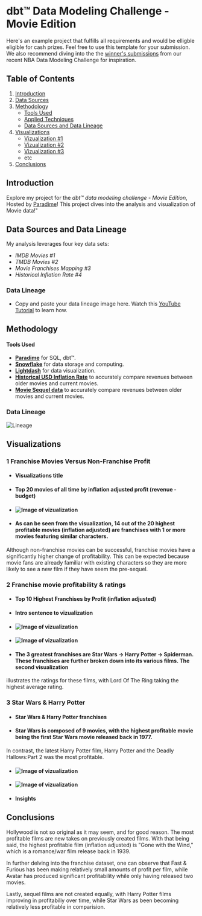# dbt™ Data Modeling Challenge - Movie Edition

Here's an example project that fulfills all requirements and would be elligble eligible for cash prizes. Feel free to use this template for your submission. We also recommend diving into the the [winner's submissions](#need-a-spark-of-inspiration) from our recent NBA Data Modeling Challenge for inspiration. 

## Table of Contents
1. [Introduction](#introduction)
2. [Data Sources](#data-sources-and-data-lineage)
3. [Methodology](#methodology)
   - [Tools Used](#tools-used)
   - [Applied Techniques](#applied-techniques)
   - [Data Sources and Data Lineage](#data-sources-and-data-lineage)
4. [Visualizations](#visualizations)
   - [Vizualization #1](vizualization-1)
   - [Vizualization #2](Vizualization-2)
   - [Vizualization #3](Vizualization-3)
   - etc
5. [Conclusions](#conclusions)

## Introduction
Explore my project for the _dbt™ data modeling challenge - Movie Edition_, Hosted by [Paradime](https://www.paradime.io/)! This project dives into the analysis and visualization of Movie data!"

## Data Sources and Data Lineage
My analysis leverages four key data sets:
- *IMDB Movies #1*
- *TMDB Movies #2*
- *Movie Franchises Mapping #3*
- *Historical Inflation Rate #4*

### Data Lineage
- Copy and paste your data lineage image here. Watch this [YouTube Tutorial](https://youtu.be/wQtIn-tnnbg?feature=shared&t=135) to learn how.



## Methodology
#### Tools Used
- **[Paradime](https://www.paradime.io/)** for SQL, dbt™.
- **[Snowflake](https://www.snowflake.com/)** for data storage and computing.
- **[Lightdash](https://www.lightdash.com/)** for data visualization.
- **[Historical USD Inflation Rate](https://www.usinflationcalculator.com/inflation/historical-inflation-rates/)** to accurately compare revenues between older movies and current movies.
- **[Movie Sequel data](https://m.imdb.com/list/ls068554796/)** to accurately compare revenues between older movies and current movies.


### Data Lineage
![Lineage](https://github.com/paradime-io/paradime-dbt-movie-challenge/blob/movies-blosher13-gmail-com/images/Lineage_blosher.png)

## Visualizations

### 1 Franchise Movies Versus Non-Franchise Profit
- #### Visualizations title
- #### Top 20 movies of all time by inflation adjusted profit (revenue - budget)
- #### ![Image of vizualization](https://github.com/paradime-io/paradime-dbt-movie-challenge/blob/movies-blosher13-gmail-com/images/Sequel_vs_NonSequel.png)
- #### As can be seen from the visualization, 14 out of the 20 highest profitable movies (inflation adjusted) are franchises with 1 or more movies featuring similar characters.
Although non-franchise movies can be successful, franchise movies have a significantly higher change of profitability. This can be expected because movie fans are already familiar
with existing characters so they are more likely to see a new film if they have seem the pre-sequel.

### 2 Franchise movie profitability & ratings

- #### Top 10 Highest Franchises by Profit (inflation adjusted)
- #### Intro sentence to vizualization
- #### ![Image of vizualization](https://github.com/paradime-io/paradime-dbt-movie-challenge/blob/movies-blosher13-gmail-com/images/all_movies_profit.png)
- #### ![Image of vizualization](https://github.com/paradime-io/paradime-dbt-movie-challenge/blob/movies-blosher13-gmail-com/images/all_movies_ratings.png)
- #### The 3 greatest franchises are Star Wars -> Harry Potter -> Spiderman. These franchises are further broken down into its various films. The second visualization
illustrates the ratings for these films, with Lord Of The Ring taking the highest average rating.

### 3 Star Wars & Harry Potter
- #### Star Wars & Harry Potter franchises
- #### Star Wars is composed of 9 movies, with the highest profitable movie being the first Star Wars movie released back in 1977.
In contrast, the latest Harry Potter film, Harry Potter and the Deadly Hallows:Part 2 was the most profitable.
- #### ![Image of vizualization](https://github.com/paradime-io/paradime-dbt-movie-challenge/blob/movies-blosher13-gmail-com/images/starwars.png)
- #### ![Image of vizualization](https://github.com/paradime-io/paradime-dbt-movie-challenge/blob/movies-blosher13-gmail-com/images/Harry_Potter_2.png)
- #### Insights

## Conclusions
Hollywood is not so original as it may seem, and for good reason. The most profitable films are new takes on previously created
films. With that being said, the highest profitable film (inflation adjusted) is "Gone with the Wind," which is a romance/war film
release back in 1939.

In further delving into the franchise dataset, one can observe that Fast & Furious has been making relatively small amounts of
profit per film, while Avatar has produced significant profitability while only having released two movies.

Lastly, sequel films are not created equally, with Harry Potter films improving in profitabiliy over time, while Star Wars as been
becoming relatively less profitable in comparision.